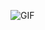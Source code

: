 ![GIF](https://i.imgur.com/SYhuxyu.mp4](https://s5.gifyu.com/images/SRgDz.gif)https://s5.gifyu.com/images/SRgDz.gif)
